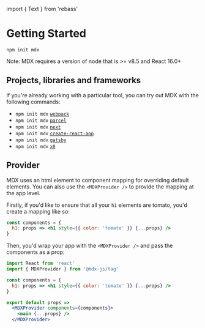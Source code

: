 import { Text } from 'rebass'

# Getting Started

```
npm init mdx
```

<Text color="darkgray" mt={-3} mb={4}>
  Note: MDX requires a version of node that is >= v8.5 and React 16.0+
</Text>

## Projects, libraries and frameworks

If you're already working with a particular tool, you can try out MDX with the following commands:

- `npm init mdx` [`webpack`](./webpack)
- `npm init mdx` [`parcel`](./parcel)
- `npm init mdx` [`next`](./next)
- `npm init mdx` [`create-react-app`](./create-react-app)
- `npm init mdx` [`gatsby`](./gatsby)
- `npm init mdx` [`x0`](./x0)

## Provider

MDX uses an html element to component mapping for overriding default elements.
You can also use the `<MDXProvider />` to provide the mapping at the app level.

Firstly, if you'd like to ensure that all your `h1` elements are tomato, you'd create a mapping like so:

```jsx
const components = {
  h1: props => <h1 style={{ color: 'tomato' }} {...props} />
}
```

Then, you'd wrap your app with the `<MDXProvider />` and pass the components as a prop:

```jsx
import React from 'react'
import { MDXProvider } from '@mdx-js/tag'

const components = {
  h1: props => <h1 style={{ color: 'tomato' }} {...props} />
}

export default props =>
  <MDXProvider components={components}>
    <main {...props} />
  </MDXProvider>
```
